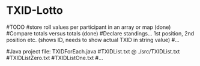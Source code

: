 # TXID-Lotto
#TODO
#store roll values per participant in an array or map (done)
#Compare totals versus totals (done)
#Declare standings... 1st position, 2nd position etc. (shows ID, needs to show actual TXID in string value)
#...

#Java project file: TXIDForEach.java
#TXIDList.txt @ ./src/TXIDList.txt
#TXIDListZero.txt
#TXIDListOne.txt
#...
